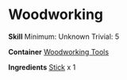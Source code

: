 <!-- TITLE: Wooden Flute -->
<!-- SUBTITLE:  -->
# Woodworking
**Skill**
Minimum: Unknown
Trivial: 5

**Container**
[Woodworking Tools](woodworking-tools)

**Ingredients**
[Stick](stick) x 1